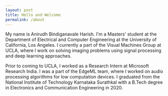```yaml
---
layout: post
title: Hello and Welcome
permalink: /about
---
```

My name is Anirudh Bindiganavale Harish. I'm a Masters' student at the Department of Electrical and Computer Engineering at the University of California, Los Angeles. I currently a part of the Visual Machines Group at UCLA, where I work on solving imaging problems using signal processing and deep learning approaches.

Prior to coming to UCLA, I worked as a Research Intern at Microsoft Research India. I was a part of the EdgeML team, where I worked on audio processing algorithms for low computation devices. I graduated from the National Institute of Technology Karnataka Surathkal with a B.Tech degree in Electronics and Communication Engineering in 2020.
